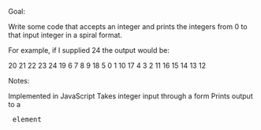 Goal:

Write some code that accepts an integer and prints the integers from 0 to that input integer in a spiral format. 

For example, if I supplied 24 the output would be: 

20 21 22 23 24 
19  6  7  8  9 
18  5  0  1 10
17  4  3  2 11
16 15 14 13 12



Notes:

Implemented in JavaScript
Takes integer input through a form
Prints output to a <pre> element